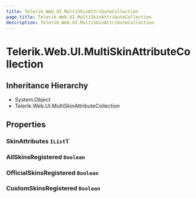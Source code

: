 ```yaml
---
title: Telerik.Web.UI.MultiSkinAttributeCollection
page_title: Telerik.Web.UI.MultiSkinAttributeCollection
description: Telerik.Web.UI.MultiSkinAttributeCollection
---
```


# Telerik.Web.UI.MultiSkinAttributeCollection

## Inheritance Hierarchy

* System.Object
* Telerik.Web.UI.MultiSkinAttributeCollection

## Properties

###  SkinAttributes `IList`1`

###  AllSkinsRegistered `Boolean`

###  OfficialSkinsRegistered `Boolean`

###  CustomSkinsRegistered `Boolean`

